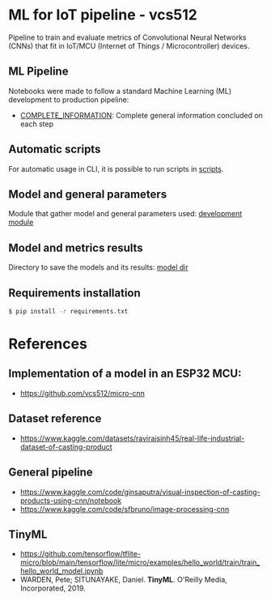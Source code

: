 # ML for IoT pipeline - vcs512

Pipeline to train and evaluate metrics of Convolutional Neural Networks (CNNs) 
that fit in IoT/MCU (Internet of Things / Microcontroller) devices.

## ML Pipeline
Notebooks were made to follow a standard Machine Learning (ML)
development to production pipeline:
- [COMPLETE_INFORMATION](./0_dev_notebooks/):
    Complete general information concluded on each step

## Automatic scripts
For automatic usage in CLI, it is possible to run scripts in [scripts](./src/scripts/fp_qt_train_test_routine.py).


## Model and general parameters
Module that gather model and general parameters used: [development module](./dev_modules/)

## Model and metrics results
Directory to save the models and its results: [model dir](./model/)

## Requirements installation
```bash
$ pip install -r requirements.txt
```

# References

## Implementation of a model in an ESP32 MCU:
- https://github.com/vcs512/micro-cnn

## Dataset reference
- https://www.kaggle.com/datasets/ravirajsinh45/real-life-industrial-dataset-of-casting-product

## General pipeline
- https://www.kaggle.com/code/ginsaputra/visual-inspection-of-casting-products-using-cnn/notebook
- https://www.kaggle.com/code/sfbruno/image-processing-cnn

## TinyML
- https://github.com/tensorflow/tflite-micro/blob/main/tensorflow/lite/micro/examples/hello_world/train/train_hello_world_model.ipynb
- WARDEN, Pete; SITUNAYAKE, Daniel. **TinyML**. O'Reilly Media, Incorporated, 2019.
